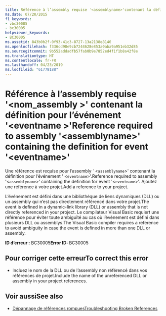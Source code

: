 ```yaml
---
title: Référence à l’assembly requise '<assemblyname>'contenant la définition pour l’événement'<eventname>'
ms.date: 07/20/2015
f1_keywords:
- vbc30005
- bc30005
helpviewer_keywords:
- BC30005
ms.assetid: 843b0b2f-0f93-41c3-8727-13a2138e8140
ms.openlocfilehash: f336cd98e9cb7244628e853a0aba9a951eb32d85
ms.sourcegitcommit: 9b552addadfb57fab0b9e7852ed4f1f1b8a42f8e
ms.translationtype: HT
ms.contentlocale: fr-FR
ms.lasthandoff: 04/23/2019
ms.locfileid: "61778188"
---
```

# <a name="reference-required-to-assembly-assemblyname-containing-the-definition-for-event-eventname"></a><span data-ttu-id="1778d-102">Référence à l’assembly requise '\<nom_assembly >' contenant la définition pour l’événement '\<eventname >'</span><span class="sxs-lookup"><span data-stu-id="1778d-102">Reference required to assembly '\<assemblyname>' containing the definition for event '\<eventname>'</span></span>
<span data-ttu-id="1778d-103">Une référence est requise pour l’assembly ' <`assemblyname`>' contenant la définition pour l’événement ' <`eventname`>'.</span><span class="sxs-lookup"><span data-stu-id="1778d-103">Reference required to assembly '<`assemblyname`>' containing the definition for event '<`eventname`>'.</span></span> <span data-ttu-id="1778d-104">Ajoutez une référence à votre projet.</span><span class="sxs-lookup"><span data-stu-id="1778d-104">Add a reference to your project.</span></span>  
  
 <span data-ttu-id="1778d-105">L’événement est défini dans une bibliothèque de liens dynamiques (DLL) ou un assembly qui n’est pas directement référencé dans votre projet.</span><span class="sxs-lookup"><span data-stu-id="1778d-105">The event is defined in a dynamic-link library (DLL) or assembly that is not directly referenced in your project.</span></span> <span data-ttu-id="1778d-106">Le compilateur Visual Basic requiert une référence pour éviter toute ambiguïté au cas où l’événement est défini dans plusieurs DLL ou assemblys.</span><span class="sxs-lookup"><span data-stu-id="1778d-106">The Visual Basic compiler requires a reference to avoid ambiguity in case the event is defined in more than one DLL or assembly.</span></span>  
  
 <span data-ttu-id="1778d-107">**ID d’erreur :** BC30005</span><span class="sxs-lookup"><span data-stu-id="1778d-107">**Error ID:** BC30005</span></span>  
  
## <a name="to-correct-this-error"></a><span data-ttu-id="1778d-108">Pour corriger cette erreur</span><span class="sxs-lookup"><span data-stu-id="1778d-108">To correct this error</span></span>  
  
- <span data-ttu-id="1778d-109">Incluez le nom de la DLL ou de l’assembly non référencé dans vos références de projet.</span><span class="sxs-lookup"><span data-stu-id="1778d-109">Include the name of the unreferenced DLL or assembly in your project references.</span></span>  
  
## <a name="see-also"></a><span data-ttu-id="1778d-110">Voir aussi</span><span class="sxs-lookup"><span data-stu-id="1778d-110">See also</span></span>

- [<span data-ttu-id="1778d-111">Dépannage de références rompues</span><span class="sxs-lookup"><span data-stu-id="1778d-111">Troubleshooting Broken References</span></span>](/visualstudio/ide/troubleshooting-broken-references)
